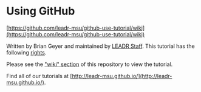# Using GitHub

[https://github.com/leadr-msu/github-use-tutorial/wiki](https://github.com/leadr-msu/github-use-tutorial/wiki)

Written by Brian Geyer and maintained by [LEADR Staff](http://leadr.msu.edu/). This tutorial has the following [rights](https://github.com/leadr-msu/github-use-tutorial/blob/master/License.MD).

Please see the ["wiki" section](https://github.com/leadr-msu/github-use-tutorial/wiki) of this repository to view the tutorial.

Find all of our tutorials at [http://leadr-msu.github.io/](http://leadr-msu.github.io/). 
